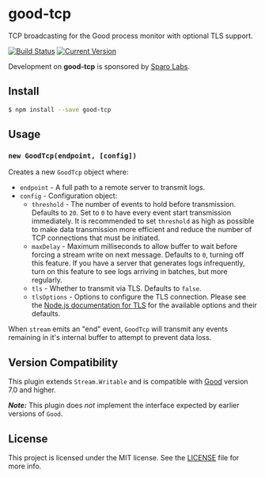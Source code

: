 # good-tcp

TCP broadcasting for the Good process monitor with optional TLS support.

[![Build Status](https://travis-ci.org/zefferus/good-tcp.svg?branch=master)](https://travis-ci.org/zefferus/good-tcp)
[![Current Version](https://img.shields.io/npm/v/good-tcp.svg)](https://npmjs.com/package/good-tcp)

Development on **good-tcp** is sponsored by [Sparo Labs](http://www.sparolabs.com/).

## Install

```bash
$ npm install --save good-tcp
```

## Usage

### `new GoodTcp(endpoint, [config])`

Creates a new `GoodTcp` object where:

- `endpoint` - A full path to a remote server to transmit logs.
- `config` - Configuration object:
  - `threshold` - The number of events to hold before transmission. Defaults to `20`. Set to `0` to have every event start transmission immediately. It is recommended to set `threshold` as high as possible to make data transmission more efficient and reduce the number of TCP connections that must be initiated.
  - `maxDelay` - Maximum milliseconds to allow buffer to wait before forcing a stream write on next message. Defaults to `0`, turning off this feature. If you have a server that generates logs infrequently, turn on this feature to see logs arriving in batches, but more regularly.
  - `tls` - Whether to transmit via TLS. Defaults to `false`.
  - `tlsOptions` - Options to configure the TLS connection. Please see the [Node.js documentation for TLS](https://nodejs.org/api/tls.html#tls_tls_connect_options_callback) for the available options and their defaults.

When `stream` emits an "end" event, `GoodTcp` will transmit any events remaining in it's internal buffer to attempt to prevent data loss.

## Version Compatibility

This plugin extends `Stream.Writable` and is compatible with [Good](https://github.com/hapijs/good) version 7.0 and higher.

***Note:*** This plugin does *not* implement the interface expected by earlier versions of `Good`.

## License

This project is licensed under the MIT license. See the [LICENSE](LICENSE) file for more info.
